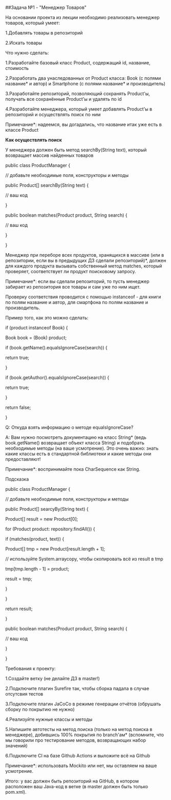 ##Задача №1 - "Менеджер Товаров"

На основании проекта из лекции необходимо реализовать менеджер товаров, который умеет:

1.Добавлять товары в репозиторий

2.Искать товары

Что нужно сделать:

1.Разработайте базовый класс Product, содержащий id, название, стоимость

2.Разработать два унаследованных от Product класса: Book (с полями название* и автор) и Smartphone (с полями название* и производитель)

3.Разработайте репозиторий, позволяющий сохранять Product'ы, получать все сохранённые Product'ы и удалять по id

4.Разработайте менеджера, который умеет добавлять Product'ы в репозиторий и осуществлять поиск по ним

Примечание*: надеемся, вы догадались, что название итак уже есть в классе Product

**Как осуществлять поиск**

У менеджера должен быть метод searchBy(String text), который возвращает массив найденных товаров

public class ProductManager {

// добавьте необходимые поля, конструкторы и методы

public Product[] searchBy(String text) {

// ваш код

}

public boolean matches(Product product, String search) {

// ваш код

}

}

Менеджер при переборе всех продуктов, хранящихся в массиве (или в репозитории, если вы в предыдущих ДЗ сделали репозиторий)*, должен для каждого продукта вызывать собственный метод matches, который проверяет, соответствует ли продукт поисковому запросу.

Примечание*: если вы сделали репозиторий, то пусть менеджер забирает из репозитория все товары и сам уже по ним ищет.

Проверку соответствия проводится с помощью instanceof - для книги по полям название и автор, для смартфона по полям название и производитель.

Пример того, как это можно сделать:

if (product instanceof Book) {

Book book = (Book) product;

if (book.getName().equalsIgnoreCase(search)) {

return true;

} 

if (book.getAuthor().equalsIgnoreCase(search)) {

return true;

}  

return false;

}

Q: Откуда взять информацию о методе equalsIgnoreCase?

A: Вам нужно посмотреть документацию на класс String* (ведь book.getName() возвращает объект класса String) и подобрать необходимые методы (на ваше усмотрение). Это очень важно: знать какие классы есть в стандартной библиотеки и какие методы они предоставляют!

Примечание*: воспринимайте пока CharSequence как String.

Подсказка

public class ProductManager {

// добавьте необходимые поля, конструкторы и методы


public Product[] searcyBy(String text) {

Product[] result = new Product[0];

for (Product product: repository.findAll()) {

if (matches(product, text)) {

Product[] tmp = new Product[result.length + 1];

// используйте System.arraycopy, чтобы скопировать всё из result в tmp

tmp[tmp.length - 1] = product;

result = tmp;

}

}

return result;

}

public boolean matches(Product product, String search) {

// ваш код

}

}

Требования к проекту:

1.Создайте ветку (не делайте ДЗ в master!)

2.Подключите плагин Surefire так, чтобы сборка падала в случае отсутсвия тестов

3.Подключите плагин JaCoCo в режиме генерации отчётов (обрушать сборку по покрытию не нужно)

4.Реализуйте нужные классы и методы

5.Напишите автотесты на метод поиска (только на метод поиска в менеджере), добившись 100% покрытия по branch'ам* (вспомните, что мы говорили про тестирование методов, возвращающих набор значений)

6.Подключите CI на базе Github Actions и выложите всё на Github

Примечание*: использовать Mockito или нет, мы оставляем на ваше усмотрение.

Итого: у вас должен быть репозиторий на GitHub, в котором расположен ваш Java-код в ветке (в master должен быть только pom.xml).